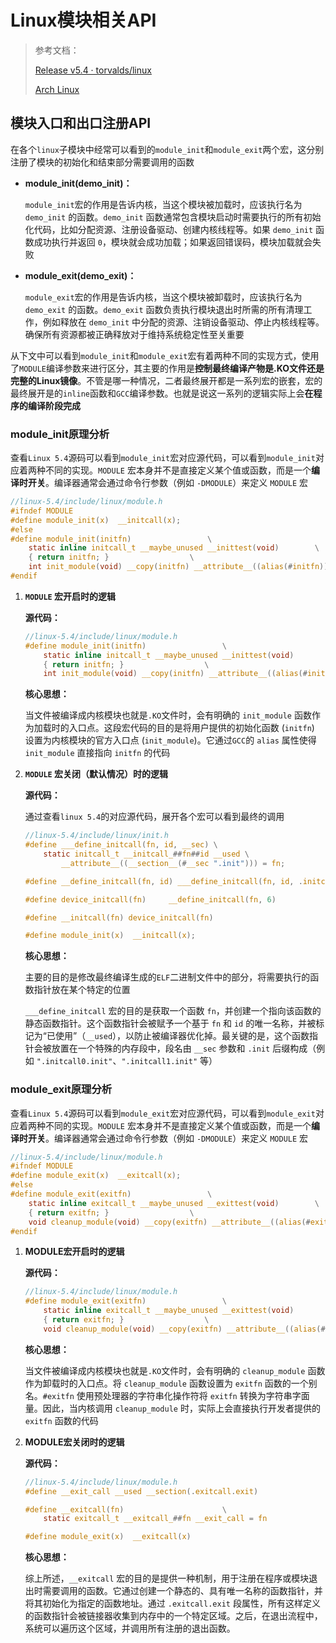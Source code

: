 # Linux模块相关API

> 参考文档：
>
> [Release v5.4 · torvalds/linux](https://github.com/torvalds/linux/releases/tag/v5.4)
>
> [Arch Linux](https://www.archlinuxcn.org/)
>



## 模块入口和出口注册API

在各个`linux`子模块中经常可以看到的`module_init`和`module_exit`两个宏，这分别注册了模块的初始化和结束部分需要调用的函数

* **module_init(demo_init)：** 

    `module_init`宏的作用是告诉内核，当这个模块被加载时，应该执行名为 `demo_init` 的函数。`demo_init` 函数通常包含模块启动时需要执行的所有初始化代码，比如分配资源、注册设备驱动、创建内核线程等。如果 `demo_init` 函数成功执行并返回 `0`，模块就会成功加载；如果返回错误码，模块加载就会失败

* **module_exit(demo_exit)：**

    `module_exit`宏的作用是告诉内核，当这个模块被卸载时，应该执行名为 `demo_exit` 的函数。`demo_exit` 函数负责执行模块退出时所需的所有清理工作，例如释放在 `demo_init` 中分配的资源、注销设备驱动、停止内核线程等。确保所有资源都被正确释放对于维持系统稳定性至关重要

从下文中可以看到`module_init`和`module_exit`宏有着两种不同的实现方式，使用了`MODULE`编译参数来进行区分，其主要的作用是**控制最终编译产物是.KO文件还是完整的Linux镜像**。不管是哪一种情况，二者最终展开都是一系列宏的嵌套，宏的最终展开是的`inline`函数和`GCC`编译参数。也就是说这一系列的逻辑实际上会**在程序的编译阶段完成**



### module_init原理分析

查看`Linux 5.4`源码可以看到`module_init`宏对应源代码，可以看到`module_init`对应着两种不同的实现。`MODULE` 宏本身并不是直接定义某个值或函数，而是一个**编译时开关**。编译器通常会通过命令行参数（例如 `-DMODULE`）来定义 `MODULE` 宏

```c
//linux-5.4/include/linux/module.h
#ifndef MODULE
#define module_init(x)	__initcall(x);
#else
#define module_init(initfn)					\
	static inline initcall_t __maybe_unused __inittest(void)		\
	{ return initfn; }					\
	int init_module(void) __copy(initfn) __attribute__((alias(#initfn)));
#endif
```

1. **`MODULE` 宏开启时的逻辑**

    **源代码：**

    ```c
    //linux-5.4/include/linux/module.h
    #define module_init(initfn)					\
    	static inline initcall_t __maybe_unused __inittest(void)		\
    	{ return initfn; }					\
    	int init_module(void) __copy(initfn) __attribute__((alias(#initfn)));
    ```

    **核心思想：**

    当文件被编译成内核模块也就是`.KO`文件时，会有明确的 `init_module` 函数作为加载时的入口点。这段宏代码的目的是将用户提供的初始化函数 (`initfn`) 设置为内核模块的官方入口点 (`init_module`)。它通过`GCC`的 `alias` 属性使得 `init_module` 直接指向 `initfn` 的代码

2. **`MODULE` 宏关闭（默认情况）时的逻辑**

    **源代码：**

    通过查看`linux 5.4`的对应源代码，展开各个宏可以看到最终的调用

    ```c
    //linux-5.4/include/linux/init.h
    #define ___define_initcall(fn, id, __sec) \
    	static initcall_t __initcall_##fn##id __used \
    		__attribute__((__section__(#__sec ".init"))) = fn;
    
    #define __define_initcall(fn, id) ___define_initcall(fn, id, .initcall##id)
    
    #define device_initcall(fn)		__define_initcall(fn, 6)
    
    #define __initcall(fn) device_initcall(fn)
    
    #define module_init(x)	__initcall(x);
    ```

    **核心思想：**

    主要的目的是修改最终编译生成的`ELF`二进制文件中的部分，将需要执行的函数指针放在某个特定的位置

    `___define_initcall` 宏的目的是获取一个函数 `fn`，并创建一个指向该函数的静态函数指针。这个函数指针会被赋予一个基于 `fn` 和 `id` 的唯一名称，并被标记为“已使用”（`__used`），以防止被编译器优化掉。最关键的是，这个函数指针会被放置在一个特殊的内存段中，段名由 `__sec` 参数和 `.init` 后缀构成（例如 `".initcall0.init"`、`".initcall1.init"` 等）

### module_exit原理分析

查看`Linux 5.4`源码可以看到`module_exit`宏对应源代码，可以看到`module_exit`对应着两种不同的实现。`MODULE` 宏本身并不是直接定义某个值或函数，而是一个**编译时开关**。编译器通常会通过命令行参数（例如 `-DMODULE`）来定义 `MODULE` 宏

```c
//linux-5.4/include/linux/module.h
#ifndef MODULE
#define module_exit(x)	__exitcall(x);
#else
#define module_exit(exitfn)					\
	static inline exitcall_t __maybe_unused __exittest(void)		\
	{ return exitfn; }					\
	void cleanup_module(void) __copy(exitfn) __attribute__((alias(#exitfn)));
#endif
```

1. **MODULE宏开启时的逻辑**

    **源代码：**

    ```c
    //linux-5.4/include/linux/module.h
    #define module_exit(exitfn)					\
    	static inline exitcall_t __maybe_unused __exittest(void)		\
    	{ return exitfn; }					\
    	void cleanup_module(void) __copy(exitfn) __attribute__((alias(#exitfn)));
    ```

    **核心思想：**

    当文件被编译成内核模块也就是`.KO`文件时，会有明确的 `cleanup_module` 函数作为卸载时的入口点。将 `cleanup_module` 函数设置为 `exitfn` 函数的一个别名。`#exitfn` 使用预处理器的字符串化操作符将 `exitfn` 转换为字符串字面量。因此，当内核调用 `cleanup_module` 时，实际上会直接执行开发者提供的 `exitfn` 函数的代码

2. **MODULE宏关闭时的逻辑**

    **源代码：**

    ```c
    //linux-5.4/include/linux/module.h
    #define __exit_call	__used __section(.exitcall.exit)
    
    #define __exitcall(fn)						\
    	static exitcall_t __exitcall_##fn __exit_call = fn
    
    #define module_exit(x)	__exitcall(x)
    ```

    **核心思想：**

    综上所述，`__exitcall` 宏的目的是提供一种机制，用于注册在程序或模块退出时需要调用的函数。它通过创建一个静态的、具有唯一名称的函数指针，并将其初始化为指定的函数地址。通过 `.exitcall.exit` 段属性，所有这样定义的函数指针会被链接器收集到内存中的一个特定区域。之后，在退出流程中，系统可以遍历这个区域，并调用所有注册的退出函数。



